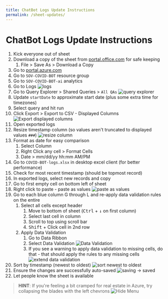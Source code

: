 ```yaml
---
title: ChatBot Logs Update Instructions
permalink: /sheet-updates/
---
```


# ChatBot Logs Update Instructions

1. Kick everyone out of sheet
2. Download a copy of the sheet from [portal.office.com](http://office.com/launch/excel) for safe keeping
   1. File > Save As > Download a Copy
3. Go to [portal.azure.com](https://portal.azure.com/)
4. Go to `SOV-COVID-BOT` resource group
5. Go to `SOV-COVID-BOT-ai` analytics
6. Go to Logs
   ![logs](/assets/log.png)
7. Go to Query Explorer > Shared Queries > `All QAs`
   ![query explorer](https://i.imgur.com/0Gb2Tlg.png)
8. Update `startDate` to approximate start date (plus some extra time for timezones)
9. Select query and hit run
10. Click Export > Export to CSV - Displayed Columns
    ![Export displayed columns](https://i.imgur.com/7yKFnsS.png)
11. Open exported logs
12. Resize timestamp column (so values aren't truncated to displayed values `###`)
    ![resize column](https://i.imgur.com/wGSgfSm.gif)
13. Format as date for easy comparison
    1. Select Column
    2. Right Click any cell > Format Cells
    3. Date > mm/dd/yy hh:mm AM/PM
14. Go to `COVID-BOT-logs.xlsx` in desktop excel client (for better performance)
15. Check for most recent timestamp (should be topmost record)
16. In exported logs, select new records and copy
17. Go to first empty cell on bottom left of sheet
18. Right click to paste - paste as values
    ![paste as values](https://i.imgur.com/3m8q7UH.png)
19. Go to each blue column G through L and re-apply data validation rules on the entire
    1. Select all cells except header
        1. Move to bottom of sheet (<kbd>Ctrl</kbd> + <kbd>↓</kbd>  on first column)
        2. Select last cell in column
        3. Scroll to top using scroll bar
        4. <kbd>Shift</kbd> + Click cell in 2nd row
    2. Apply Data Validation
        1. Go to Data Ribbon
        2. Select Data Validation
           ![Data Validation](https://i.imgur.com/4CFn5tV.png)
        3. If you see a warning to apply data validation to missing cells, do that - that should apply the rules to any missing cells
           ![extend data validation](https://i.imgur.com/A9Ui1Eg.png)
20. Sort by timestamp (newest to oldest)
    ![sort newest to oldest](https://i.imgur.com/UxNwSa5.png)
21. Ensure the changes are successfully auto-saved
    ![saving -> saved](https://i.imgur.com/NRQiHTw.png)
22. Let people know the sheet is available


> **HINT**: If you're feeling a bit cramped for real estate in Azure, try collapsing the blades with the left chevrons
> ![Hide Menu](https://i.imgur.com/MIa1DgH.png)
